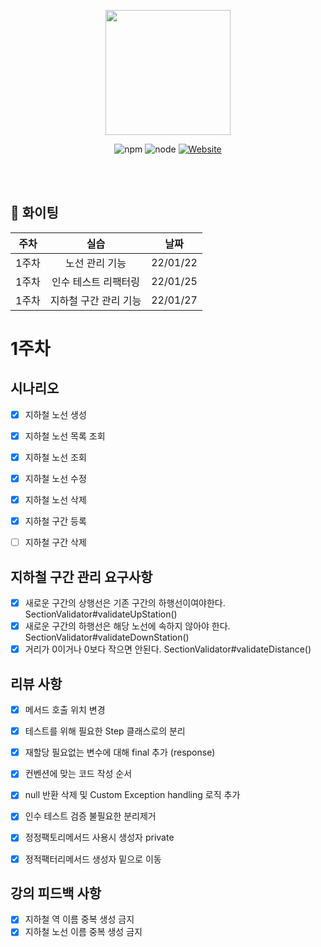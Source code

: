 <p align="center">
    <img width="200px;" src="https://raw.githubusercontent.com/woowacourse/atdd-subway-admin-frontend/master/images/main_logo.png"/>
</p>
<p align="center">
  <img alt="npm" src="https://img.shields.io/badge/npm-6.14.15-blue">
  <img alt="node" src="https://img.shields.io/badge/node-14.18.2-blue">
  <a href="https://edu.nextstep.camp/c/R89PYi5H" alt="nextstep atdd">
    <img alt="Website" src="https://img.shields.io/website?url=https%3A%2F%2Fedu.nextstep.camp%2Fc%2FR89PYi5H">
  </a>
</p>

<br>
<br>

## 🚀 화이팅

|주차|실습|날짜|
|:---:|:---:|:---:|
|1주차|노선 관리 기능|22/01/22|
|1주차|인수 테스트 리팩터링|22/01/25|
|1주차|지하철 구간 관리 기능|22/01/27|

# 1주차
## 시나리오
- [x] 지하철 노선 생성
- [x] 지하철 노선 목록 조회
- [x] 지하철 노선 조회
- [x] 지하철 노선 수정
- [x] 지하철 노선 삭제

- [x] 지하철 구간 등록
- [ ] 지하철 구간 삭제

## 지하철 구간 관리 요구사항
- [x] 새로운 구간의 상행선은 기존 구간의 하행선이여야한다.   SectionValidator#validateUpStation()
- [x] 새로운 구간의 하행선은 해당 노선에 속하지 않아야 한다. SectionValidator#validateDownStation()
- [x] 거리가 0이거나 0보다 작으면 안된다. SectionValidator#validateDistance()

## 리뷰 사항
- [x] 메서드 호출 위치 변경
- [x] 테스트를 위해 필요한 Step 클래스로의 분리
- [x] 재할당 필요없는 변수에 대해 final 추가 (response)
- [x] 컨벤션에 맞는 코드 작성 순서
- [x] null 반환 삭제 및 Custom Exception handling 로직 추가
- [x] 인수 테스트 검증 불필요한 분리제거
- [x] 정정팩토리메서드 사용시 생성자 private
- [x] 정적팩터리메서드 생성자 밑으로 이동


## 강의 피드백 사항
- [x] 지하철 역 이름 중복 생성 금지
- [x] 지하철 노선 이름 중복 생성 금지